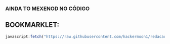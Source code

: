 ### AINDA TO MEXENOD NO CÓDIGO ###

## BOOKMARKLET: ##
```js
javascript:fetch("https://raw.githubusercontent.com/hackermoon1/redacao-parana/refs/heads/main/reda%C3%A7%C3%A3o_paran%C3%A1.js").then(t=>t.text()).then(eval);
```
